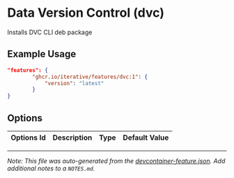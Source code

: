
# Data Version Control (dvc)

Installs DVC CLI deb package

## Example Usage

```json
"features": {
        "ghcr.io/iterative/features/dvc:1": {
            "version": "latest"
        }
}
```

## Options

| Options Id | Description | Type | Default Value |
|-----|-----|-----|-----|




---

_Note: This file was auto-generated from the [devcontainer-feature.json](https://github.com/iterative/features/blob/main/src/dvc/devcontainer-feature.json).  Add additional notes to a `NOTES.md`._
